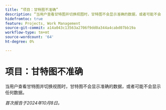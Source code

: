 ```yaml
---
title: “项目：甘特图不准确”
description: “当用户查看甘特图并切换视图时，甘特图不会显示准确的数据，或者可能不会显示任何数据。 ”
hidefromtoc: true
feature: Projects, Work Management
source-git-commit: a14a043c13563a2706f9dd0a344a4cabd07bb19a
workflow-type: tm+mt
source-wordcount: '64'
ht-degree: 0%

---
```



# 项目：甘特图不准确

当用户查看甘特图并切换视图时，甘特图不会显示准确的数据，或者可能不会显示任何数据。

_首次报告于2024年10月8日。_
